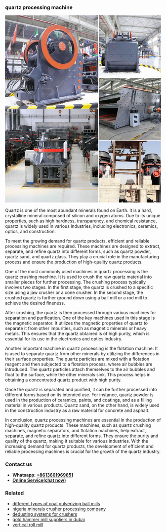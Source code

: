 <h3>quartz processing machine</h3><img src='1708498250.jpg' alt=''><p>Quartz is one of the most abundant minerals found on Earth. It is a hard, crystalline mineral composed of silicon and oxygen atoms. Due to its unique properties, such as high hardness, transparency, and chemical resistance, quartz is widely used in various industries, including electronics, ceramics, optics, and construction.</p><p>To meet the growing demand for quartz products, efficient and reliable processing machines are required. These machines are designed to extract, separate, and refine quartz into different forms, such as quartz powder, quartz sand, and quartz glass. They play a crucial role in the manufacturing process and ensure the production of high-quality quartz products.</p><p>One of the most commonly used machines in quartz processing is the quartz crushing machine. It is used to crush the raw quartz material into smaller pieces for further processing. The crushing process typically involves two stages. In the first stage, the quartz is crushed to a specific size using a jaw crusher or a cone crusher. In the second stage, the crushed quartz is further ground down using a ball mill or a rod mill to achieve the desired fineness.</p><p>After crushing, the quartz is then processed through various machines for separation and purification. One of the key machines used in this stage is the magnetic separator. It utilizes the magnetic properties of quartz to separate it from other impurities, such as magnetic minerals or heavy metals. This ensures that the quartz obtained is of high purity, which is essential for its use in the electronics and optics industry.</p><p>Another important machine in quartz processing is the flotation machine. It is used to separate quartz from other minerals by utilizing the differences in their surface properties. The quartz particles are mixed with a flotation reagent and then subjected to a flotation process, where air bubbles are introduced. The quartz particles attach themselves to the air bubbles and float to the surface, while the other minerals sink. This process helps in obtaining a concentrated quartz product with high purity.</p><p>Once the quartz is separated and purified, it can be further processed into different forms based on its intended use. For instance, quartz powder is used in the production of ceramics, paints, and coatings, and as a filling material in various products. Quartz sand, on the other hand, is widely used in the construction industry as a raw material for concrete and asphalt.</p><p>In conclusion, quartz processing machines are essential in the production of high-quality quartz products. These machines, such as quartz crushing machines, magnetic separators, and flotation machines, help extract, separate, and refine quartz into different forms. They ensure the purity and quality of the quartz, making it suitable for various industries. With the increasing demand for quartz products, the development of efficient and reliable processing machines is crucial for the growth of the quartz industry.</p><h3>Contact us</h3><ul><li><strong>Whatsapp:&nbsp;<a href="https://wa.me/8613661969651">+8613661969651</a></strong></li><li><a href="https://swt.shibang-china.com/?git&amp;zhl&amp;quartz processing machine"><strong>Online Service(chat now)</strong></a></li></ul><h3>Related</h3><ul><li><a href='different types of coal pulverizing ball mills.md'>different types of coal pulverizing ball mills</a></li><li><a href='nigeria minerals crusher processing company.md'>nigeria minerals crusher processing company</a></li><li><a href='dedusting systems for crushers.md'>dedusting systems for crushers</a></li><li><a href='gold hammer mill suppliers in dubai.md'>gold hammer mill suppliers in dubai</a></li><li><a href='vertical roll mill.md'>vertical roll mill</a></li></ul>